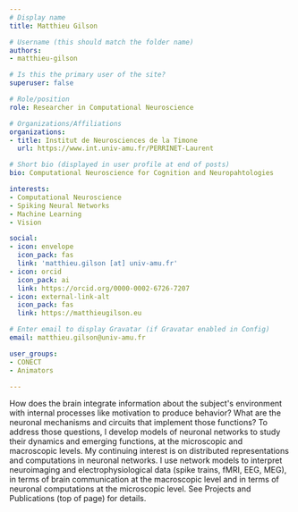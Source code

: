 ```yaml
---
# Display name
title: Matthieu Gilson

# Username (this should match the folder name)
authors:
- matthieu-gilson

# Is this the primary user of the site?
superuser: false

# Role/position
role: Researcher in Computational Neuroscience

# Organizations/Affiliations
organizations:
- title: Institut de Neurosciences de la Timone
  url: https://www.int.univ-amu.fr/PERRINET-Laurent

# Short bio (displayed in user profile at end of posts)
bio: Computational Neuroscience for Cognition and Neuropahtologies

interests:
- Computational Neuroscience
- Spiking Neural Networks
- Machine Learning
- Vision

social:
- icon: envelope
  icon_pack: fas
  link: 'matthieu.gilson [at] univ-amu.fr'
- icon: orcid
  icon_pack: ai
  link: https://orcid.org/0000-0002-6726-7207
- icon: external-link-alt
  icon_pack: fas
  link: https://matthieugilson.eu

# Enter email to display Gravatar (if Gravatar enabled in Config)
email: matthieu.gilson@univ-amu.fr

user_groups:
- CONECT
- Animators

---
```


How does the brain integrate information about the subject's environment with internal processes like motivation to produce behavior? What are the neuronal mechanisms and circuits that implement those functions? 
To address those questions, I develop models of neuronal networks to study their dynamics and emerging functions, at the microscopic and macroscopic levels. My continuing interest is on distributed representations and computations in neuronal networks. I use network models to interpret neuroimaging and electrophysiological data (spike trains, fMRI, EEG, MEG), in terms of brain communication at the macroscopic level and in terms of neuronal computations at the microscopic level. See Projects and Publications (top of page) for details. 